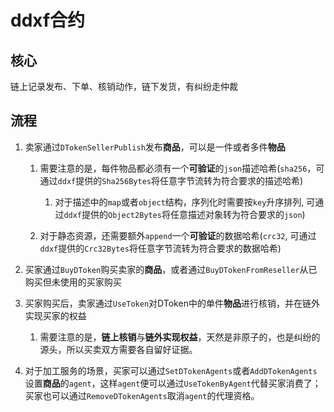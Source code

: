 # ddxf合约

## 核心

链上记录发布、下单、核销动作，链下发货，有纠纷走仲裁

## 流程

1. 卖家通过`DTokenSellerPublish`发布**商品**，可以是一件或者多件**物品**
    
    1. 需要注意的是，每件物品都必须有一个**可验证**的`json`描述哈希(`sha256`，可通过`ddxf`提供的`Sha256Bytes`将任意字节流转为符合要求的描述哈希)
        1. 对于描述中的`map`或者`object`结构，序列化时需要按`key`升序排列, 可通过`ddxf`提供的`Object2Bytes`将任意描述对象转为符合要求的`json`)

    2. 对于静态资源，还需要额外`append`一个**可验证**的数据哈希(`crc32`, 可通过`ddxf`提供的`Crc32Bytes`将任意字节流转为符合要求的数据哈希)


2. 买家通过`BuyDToken`购买卖家的**商品**，或者通过`BuyDTokenFromReseller`从已购买但未使用的买家购买

3. 买家购买后，卖家通过`UseToken`对DToken中的单件**物品**进行核销，并在链外实现买家的权益
    1. 需要注意的是，**链上核销**与**链外实现权益**，天然是非原子的，也是纠纷的源头，所以买卖双方需要各自留好证据。

4. 对于加工服务的场景，买家可以通过`SetDTokenAgents`或者`AddDTokenAgents`设置**商品**的`agent`，这样`agent`便可以通过`UseTokenByAgent`代替买家消费了；买家也可以通过`RemoveDTokenAgents`取消`agent`的代理资格。